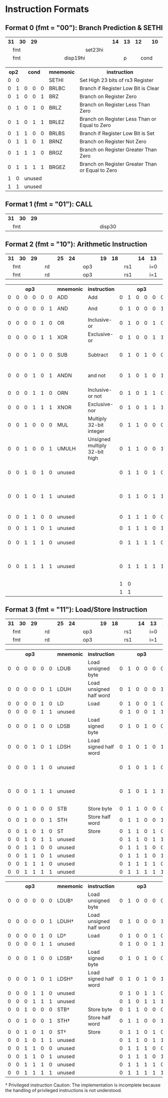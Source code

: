 # Instruction Formats
## Format 0 (fmt = "00"): Branch Prediction & SETHI
<table>
  <thead>
    <tr>
      <th>31</th>
      <th>30</th>
      <th>29</th>
      <th>  </th>
      <th>  </th>
      <th>  </th>
      <th>  </th>
      <th>  </th>
      <th>  </th>
      <th>  </th>
      <th>  </th>
      <th>  </th>
      <th>  </th>
      <th>  </th>
      <th>  </th>
      <th>  </th>
      <th>  </th>
      <th>14</th>
      <th>13</th>
      <th>12</th>
      <th>  </th>
      <th>10</th>
      <th>9</th>
      <th> </th>
      <th> </th>
      <th> </th>
      <th>5</th>
      <th>4</th>
      <th>3</th>
      <th>2</th>
      <th> </th>
      <th>0</th>
    </tr>
    <tr>
      <td align="center" colspan="2">fmt</td>
      <td align="center" colspan="20">set23hi</td>
      <td align="center" colspan="5">rd</td>
      <td align="center" colspan="2">op2</td>
      <td align="center" colspan="3">set23lo</td>
    </tr>
    <tr>
      <td align="center" colspan="2">fmt</td>
      <td align="center" colspan="16">disp19hi</td>
      <td>p</td>
      <td align="center" colspan="3">cond</td>
      <td align="center" colspan="5">rs3</td>
      <td align="center" colspan="2">op2</td>
      <td align="center" colspan="3">disp19lo</td>
    </tr>
  </thead>
</table>

<table>
  <tr>
    <th colspan="2">op2</th>
    <th colspan="3">cond</th>
    <th>mnemonic</th>
    <th>instruction</th>
  </tr>
  <tr>
    <td>0</td>
    <td>0</td>
    <td align="center" colspan="3"> </td>
    <td>SETHI</td>
    <td>Set High 23 bits of rs3 Register</td>
  </tr>
  <tr>
    <td>0</td>
    <td>1</td>
    <td>0</td></td>
    <td>0</td></td>
    <td>0</td></td>
    <td>BRLBC</td>
    <td>Branch if Register Low Bit is Clear</td>
  </tr>
  <tr>
    <td>0</td>
    <td>1</td>
    <td>0</td></td>
    <td>0</td></td>
    <td>1</td></td>
    <td>BRZ</td>
    <td>Branch on Register Zero</td>
  </tr>
  <tr>
    <td>0</td>
    <td>1</td>
    <td>0</td></td>
    <td>1</td></td>
    <td>0</td></td>
    <td>BRLZ</td>
    <td>Branch on Register Less Than Zero</td>
  </tr>
  <tr>
    <td>0</td>
    <td>1</td>
    <td>0</td></td>
    <td>1</td></td>
    <td>1</td></td>
    <td>BRLEZ</td>
    <td>Branch on Register Less Than or Equal to Zero</td>
  </tr>
  <tr>
    <td>0</td>
    <td>1</td>
    <td>1</td></td>
    <td>0</td></td>
    <td>0</td></td>
    <td>BRLBS</td>
    <td>Branch if Register Low Bit is Set</td>
  </tr>
  <tr>
    <td>0</td>
    <td>1</td>
    <td>1</td></td>
    <td>0</td></td>
    <td>1</td></td>
    <td>BRNZ</td>
    <td>Branch on Register Not Zero</td>
  </tr>
  <tr>
    <td>0</td>
    <td>1</td>
    <td>1</td></td>
    <td>1</td></td>
    <td>0</td></td>
    <td>BRGZ</td>
    <td>Branch on Register Greater Than Zero</td>
  </tr>
  <tr>
    <td>0</td>
    <td>1</td>
    <td>1</td></td>
    <td>1</td></td>
    <td>1</td></td>
    <td>BRGEZ</td>
    <td>Branch on Register Greater Than or Equal to Zero</td>
  </tr>
  <tr>
    <td>1</td>
    <td>0</td>
    <td colspan="5">unused</td></td>
  </tr>
  <tr>
    <td>1</td>
    <td>1</td>
    <td colspan="5">unused</td></td>
  </tr>
</table>

## Format 1 (fmt = "01"): CALL

<table>
    <tr>
      <th>31</th>
      <th>30</th>
      <th>29</th>
      <th>  </th>
      <th>  </th>
      <th>  </th>
      <th>  </th>
      <th>  </th>
      <th>  </th>
      <th>  </th>
      <th>  </th>
      <th>  </th>
      <th>  </th>
      <th>  </th>
      <th>  </th>
      <th>  </th>
      <th>  </th>
      <th>  </th>
      <th>  </th>
      <th>  </th>
      <th>  </th>
      <th>  </th>
      <th>  </th>
      <th>  </th>
      <th>  </th>
      <th>  </th>
      <th>  </th>
      <th>  </th>
      <th>  </th>
      <th>  </th>
      <th>  </th>
      <th>0</th>
    </tr>
    <tr>
      <td align="center" colspan="2">fmt</td>
      <td align="center" colspan="30">disp30</td>
    </tr>
</table>

## Format 2 (fmt = "10"): Arithmetic Instruction

<table>
    <tr>
      <th>31</th>
      <th>30</th>
      <th>29</th>
      <th>  </th>
      <th>  </th>
      <th>  </th>
      <th>25</th>
      <th>24</th>
      <th>  </th>
      <th>  </th>
      <th>  </th>
      <th>  </th>
      <th>19</th>
      <th>18</th>
      <th>  </th>
      <th>  </th>
      <th>  </th>
      <th>14</th>
      <th>13</th>
      <th>12</th>
      <th>  </th>
      <th>10</th>
      <th>9</th>
      <th> </th>
      <th> </th>
      <th> </th>
      <th>5</th>
      <th>4</th>
      <th> </th>
      <th> </th>
      <th> </th>
      <th>0</th>
    </tr>
    <tr>
      <td align="center" colspan="2">fmt</td>
      <td align="center" colspan="5">rd</td>
      <td align="center" colspan="6">op3</td>
      <td align="center" colspan="5">rs1</td>
      <td align="center" colspan="1">i=0</td>
      <td align="center" colspan="3">cond</td>
      <td align="center" colspan="5">rs3</td>
      <td align="center" colspan="5">rs2</td>
    </tr>
    <tr>
      <td align="center" colspan="2">fmt</td>
      <td align="center" colspan="5">rd</td>
      <td align="center" colspan="6">op3</td>
      <td align="center" colspan="5">rs1</td>
      <td align="center" colspan="1">i=1</td>
      <td align="center" colspan="13">simm13</td>
    </tr>
</table>

<table>
  <tr>
    <th colspan="6">op3</th>
    <th>mnemonic</th>
    <th>instruction</th>
    <th colspan="6">op3</th>
    <th>mnemonic</th>
    <th>instruction</th>
  </tr>
  <tr>
    <td>0</td><td>0</td><td>0</td><td>0</td><td>0</td><td>0</td>
    <td>ADD</td>
    <td>Add</td>
    <td>0</td><td>1</td><td>0</td><td>0</td><td>0</td><td>0</td>
    <td colspan="2">unused</td>
  </tr>
  <tr>
    <td>0</td><td>0</td><td>0</td><td>0</td><td>0</td><td>1</td>
    <td>AND</td>
    <td>And</td>
    <td>0</td><td>1</td><td>0</td><td>0</td><td>0</td><td>1</td>
    <td>SLL</td>
    <td>Shift left logical</td>
  </tr>
  <tr>
    <td>0</td><td>0</td><td>0</td><td>0</td><td>1</td><td>0</td>
    <td>OR</td>
    <td>Inclusive-or</td>
    <td>0</td><td>1</td><td>0</td><td>0</td><td>1</td><td>0</td>
    <td>SRL</td>
    <td>Shift right logical</td>
  </tr>
  <tr>
    <td>0</td><td>0</td><td>0</td><td>0</td><td>1</td><td>1</td>
    <td>XOR</td>
    <td>Exclusive-or</td>
    <td>0</td><td>1</td><td>0</td><td>0</td><td>1</td><td>1</td>
    <td>SRA</td>
    <td>Shift right arithmetic</td>
  </tr>
  <tr>
    <td>0</td><td>0</td><td>0</td><td>1</td><td>0</td><td>0</td>
    <td>SUB</td>
    <td>Subtract</td>
    <td>0</td><td>1</td><td>0</td><td>1</td><td>0</td><td>0</td>
    <td>SEXTB</td>
    <td>Signed extended byte</td>
  </tr>
  <tr>
    <td>0</td><td>0</td><td>0</td><td>1</td><td>0</td><td>1</td>
    <td>ANDN</td>
    <td>and not</td>
    <td>0</td><td>1</td><td>0</td><td>1</td><td>0</td><td>1</td>
    <td>SEXTH</td>
    <td>Signed extended half word</td>
  </tr>
  <tr>
    <td>0</td><td>0</td><td>0</td><td>1</td><td>1</td><td>0</td>
    <td>ORN</td>
    <td>Inclusive-or not</td>
    <td>0</td><td>1</td><td>0</td><td>1</td><td>1</td><td>0</td>
    <td colspan="2">unused</td>
  </tr>
  <tr>
    <td>0</td><td>0</td><td>0</td><td>1</td><td>1</td><td>1</td>
    <td>XNOR</td>
    <td>Exclusive-nor</td>
    <td>0</td><td>1</td><td>0</td><td>1</td><td>1</td><td>1</td>
    <td colspan="2">unused</td>
  </tr>
  <tr>
    <td>0</td><td>0</td><td>1</td><td>0</td><td>0</td><td>0</td>
    <td>MUL</td>
    <td>Multiply 32-bit integer</td>
    <td>0</td><td>1</td><td>1</td><td>0</td><td>0</td><td>0</td>
    <td>CMPEQ</td>
    <td>Compare equal</td>
  </tr>
  <tr>
    <td>0</td><td>0</td><td>1</td><td>0</td><td>0</td><td>1</td>
    <td>UMULH</td>
    <td>Unsigned multiply 32-bit high</td>
    <td>0</td><td>1</td><td>1</td><td>0</td><td>0</td><td>1</td>
    <td colspan="2">unused</td>
  </tr>
  <tr>
    <td>0</td><td>0</td><td>1</td><td>0</td><td>1</td><td>0</td>
    <td colspan="2">unused</td>
    <td>0</td><td>1</td><td>1</td><td>0</td><td>1</td><td>0</td>
    <td>CMPLT</td>
    <td>Compare signed less than</td>
  </tr>
  <tr>
    <td>0</td><td>0</td><td>1</td><td>0</td><td>1</td><td>1</td>
    <td colspan="2">unused</td>
    <td>0</td><td>1</td><td>1</td><td>0</td><td>1</td><td>1</td>
    <td>CMPLE</td>
    <td>Compare signed less than or equal</td>
  </tr>
  <tr>
    <td>0</td><td>0</td><td>1</td><td>1</td><td>0</td><td>0</td>
    <td colspan="2">unused</td>
    <td>0</td><td>1</td><td>1</td><td>1</td><td>0</td><td>0</td>
    <td>CMPNEQ</td>
    <td>Compare not equal</td>
  </tr>
  <tr>
    <td>0</td><td>0</td><td>1</td><td>1</td><td>0</td><td>1</td>
    <td colspan="2">unused</td>
    <td>0</td><td>1</td><td>1</td><td>1</td><td>0</td><td>1</td>
    <td colspan="2">unused</td>
  </tr>
  <tr>
    <td>0</td><td>0</td><td>1</td><td>1</td><td>1</td><td>0</td>
    <td colspan="2">unused</td>
    <td>0</td><td>1</td><td>1</td><td>1</td><td>1</td><td>0</td>
    <td>CMPLTU</td>
    <td>Compare unsigned less than</td>
  </tr>
  <tr>
    <td>0</td><td>0</td><td>1</td><td>1</td><td>1</td><td>1</td>
    <td colspan="2">unused</td>
    <td>0</td><td>1</td><td>1</td><td>1</td><td>1</td><td>1</td>
    <td>CMPLEU</td>
    <td>Compare unsigned less than or equal</td>
  </tr>
  <tr>
    <td colspan="8"> </td>
    <td>1</td><td>0</td><td colspan="4"> </td>
    <td colspan="2">unused</td>
  </tr>
  <tr>
    <td colspan="8"> </td>
    <td>1</td><td>1</td><td colspan="4"> </td>
    <td colspan="2">unused</td>
  </tr>
</table>

## Format 3 (fmt = "11"): Load/Store Instruction

<table>
    <tr>
      <th>31</th>
      <th>30</th>
      <th>29</th>
      <th>  </th>
      <th>  </th>
      <th>  </th>
      <th>25</th>
      <th>24</th>
      <th>  </th>
      <th>  </th>
      <th>  </th>
      <th>  </th>
      <th>19</th>
      <th>18</th>
      <th>  </th>
      <th>  </th>
      <th>  </th>
      <th>14</th>
      <th>13</th>
      <th>12</th>
      <th>  </th>
      <th>10</th>
      <th>9</th>
      <th> </th>
      <th> </th>
      <th> </th>
      <th>5</th>
      <th>4</th>
      <th> </th>
      <th> </th>
      <th> </th>
      <th>0</th>
    </tr>
    <tr>
      <td align="center" colspan="2">fmt</td>
      <td align="center" colspan="5">rd</td>
      <td align="center" colspan="6">op3</td>
      <td align="center" colspan="5">rs1</td>
      <td align="center" colspan="1">i=0</td>
      <td align="center" colspan="8">unused</td>
      <td align="center" colspan="5">rs2</td>
    </tr>
    <tr>
      <td align="center" colspan="2">fmt</td>
      <td align="center" colspan="5">rd</td>
      <td align="center" colspan="6">op3</td>
      <td align="center" colspan="5">rs1</td>
      <td align="center" colspan="1">i=1</td>
      <td align="center" colspan="13">simm13</td>
    </tr>
</table>
<table>
  <tr>
    <th colspan="6">op3</th>
    <th>mnemonic</th>
    <th>instruction</th>
    <th colspan="6">op3</th>
    <th>mnemonic</th>
    <th>instruction</th>
  </tr>
  <tr>
    <td>0</td><td>0</td><td>0</td><td>0</td><td>0</td><td>0</td>
    <td>LDUB</td>
    <td>Load unsigned byte</td>
    <td>0</td><td>1</td><td>0</td><td>0</td><td>0</td><td>0</td>
    <td>JMPL</td>
    <td>Jump and link</td>
  </tr>
  <tr>
    <td>0</td><td>0</td><td>0</td><td>0</td><td>0</td><td>1</td>
    <td>LDUH</td>
    <td>Load unsigned half word</td>
    <td>0</td><td>1</td><td>0</td><td>0</td><td>0</td><td>1</td>
    <td>RETT</td>
    <td>Return from trap</td>
  </tr>
  <tr>
    <td>0</td><td>0</td><td>0</td><td>0</td><td>1</td><td>0</td>
    <td>LD</td>
    <td>Load</td>
    <td>0</td><td>1</td><td>0</td><td>0</td><td>1</td><td>0</td>
    <td colspan="2">unused</td>
  </tr>
  <tr>
    <td>0</td><td>0</td><td>0</td><td>0</td><td>1</td><td>1</td>
    <td colspan="2">unused</td>
    <td>0</td><td>1</td><td>0</td><td>0</td><td>1</td><td>1</td>
    <td colspan="2">unused</td>
  </tr>
  <tr>
    <td>0</td><td>0</td><td>0</td><td>1</td><td>0</td><td>0</td>
    <td>LDSB</td>
    <td>Load signed byte</td>
    <td>0</td><td>1</td><td>0</td><td>1</td><td>0</td><td>0</td>
    <td>PRRD†</td>
    <td>Read processor register</td>
  </tr>
  <tr>
    <td>0</td><td>0</td><td>0</td><td>1</td><td>0</td><td>1</td>
    <td>LDSH</td>
    <td>Load signed half word</td>
    <td>0</td><td>1</td><td>0</td><td>1</td><td>0</td><td>1</td>
    <td>PRWR†</td>
    <td>Write processor register</td>
  </tr>
  <tr>
    <td>0</td><td>0</td><td>0</td><td>1</td><td>1</td><td>0</td>
    <td colspan="2">unused</td>
    <td>0</td><td>1</td><td>0</td><td>1</td><td>1</td><td>0</td>
    <td>ET_W†</td>
    <td>Write enable trap</td>
  </tr>
  <tr>
    <td>0</td><td>0</td><td>0</td><td>1</td><td>1</td><td>1</td>
    <td colspan="2">unused</td>
    <td>0</td><td>1</td><td>0</td><td>1</td><td>1</td><td>1</td>
    <td>PIL_W†</td>
    <td>Write Processor Interrupt Level</td>
  </tr>
  <tr>
    <td>0</td><td>0</td><td>1</td><td>0</td><td>0</td><td>0</td>
    <td>STB</td>
    <td>Store byte</td>
    <td>0</td><td>1</td><td>1</td><td>0</td><td>0</td><td>0</td>
    <td colspan="2">unused</td>
  </tr>
  <tr>
    <td>0</td><td>0</td><td>1</td><td>0</td><td>0</td><td>1</td>
    <td>STH</td>
    <td>Store half word</td>
    <td>0</td><td>1</td><td>1</td><td>0</td><td>0</td><td>1</td>
    <td colspan="2">unused</td>
  </tr>
  <tr>
    <td>0</td><td>0</td><td>1</td><td>0</td><td>1</td><td>0</td>
    <td>ST</td>
    <td>Store</td>
    <td>0</td><td>1</td><td>1</td><td>0</td><td>1</td><td>0</td>
    <td colspan="2">unused</td>
  </tr>
  <tr>
    <td>0</td><td>0</td><td>1</td><td>0</td><td>1</td><td>1</td>
    <td colspan="2">unused</td>
    <td>0</td><td>1</td><td>1</td><td>0</td><td>1</td><td>1</td>
    <td colspan="2">unused</td>
  </tr>
  <tr>
    <td>0</td><td>0</td><td>1</td><td>1</td><td>0</td><td>0</td>
    <td colspan="2">unused</td>
    <td>0</td><td>1</td><td>1</td><td>1</td><td>0</td><td>0</td>
    <td colspan="2">unused</td>
  </tr>
  <tr>
    <td>0</td><td>0</td><td>1</td><td>1</td><td>0</td><td>1</td>
    <td colspan="2">unused</td>
    <td>0</td><td>1</td><td>1</td><td>1</td><td>0</td><td>1</td>
    <td colspan="2">unused</td>
  </tr>
  <tr>
    <td>0</td><td>0</td><td>1</td><td>1</td><td>1</td><td>0</td>
    <td colspan="2">unused</td>
    <td>0</td><td>1</td><td>1</td><td>1</td><td>1</td><td>0</td>
    <td colspan="2">unused</td>
  </tr>
  <tr>
    <td>0</td><td>0</td><td>1</td><td>1</td><td>1</td><td>1</td>
    <td colspan="2">unused</td>
    <td>0</td><td>1</td><td>1</td><td>1</td><td>1</td><td>1</td>
    <td colspan="2">unused</td>
  </tr>
</table>
<table>
  <tr>
    <th colspan="6">op3</th>
    <th>mnemonic</th>
    <th>instruction</th>
    <th colspan="6">op3</th>
    <th>mnemonic</th>
    <th>instruction</th>
  </tr>
  <tr>
    <td>0</td><td>0</td><td>0</td><td>0</td><td>0</td><td>0</td>
    <td>LDUB†</td>
    <td>Load unsigned byte</td>
    <td>0</td><td>1</td><td>0</td><td>0</td><td>0</td><td>0</td>
    <td colspan="2">unused</td>
  </tr>
  <tr>
    <td>0</td><td>0</td><td>0</td><td>0</td><td>0</td><td>1</td>
    <td>LDUH†</td>
    <td>Load unsigned half word</td>
    <td>0</td><td>1</td><td>0</td><td>0</td><td>0</td><td>1</td>
    <td colspan="2">unused</td>
  </tr>
  <tr>
    <td>0</td><td>0</td><td>0</td><td>0</td><td>1</td><td>0</td>
    <td>LD†</td>
    <td>Load</td>
    <td>0</td><td>1</td><td>0</td><td>0</td><td>1</td><td>0</td>
    <td colspan="2">unused</td>
  </tr>
  <tr>
    <td>0</td><td>0</td><td>0</td><td>0</td><td>1</td><td>1</td>
    <td colspan="2">unused</td>
    <td>0</td><td>1</td><td>0</td><td>0</td><td>1</td><td>1</td>
    <td colspan="2">unused</td>
  </tr>
  <tr>
    <td>0</td><td>0</td><td>0</td><td>1</td><td>0</td><td>0</td>
    <td>LDSB†</td>
    <td>Load signed byte</td>
    <td>0</td><td>1</td><td>0</td><td>1</td><td>0</td><td>0</td>
    <td colspan="2">unused</td>
  </tr>
  <tr>
    <td>0</td><td>0</td><td>0</td><td>1</td><td>0</td><td>1</td>
    <td>LDSH†</td>
    <td>Load signed half word</td>
    <td>0</td><td>1</td><td>0</td><td>1</td><td>0</td><td>1</td>
    <td colspan="2">unused</td>
  </tr>
  <tr>
    <td>0</td><td>0</td><td>0</td><td>1</td><td>1</td><td>0</td>
    <td colspan="2">unused</td>
    <td>0</td><td>1</td><td>0</td><td>1</td><td>1</td><td>0</td>
    <td colspan="2">unused</td>
  </tr>
  <tr>
    <td>0</td><td>0</td><td>0</td><td>1</td><td>1</td><td>1</td>
    <td colspan="2">unused</td>
    <td>0</td><td>1</td><td>0</td><td>1</td><td>1</td><td>1</td>
    <td colspan="2">unused</td>
  </tr>
  <tr>
    <td>0</td><td>0</td><td>1</td><td>0</td><td>0</td><td>0</td>
    <td>STB†</td>
    <td>Store byte</td>
    <td>0</td><td>1</td><td>1</td><td>0</td><td>0</td><td>0</td>
    <td colspan="2">unused</td>
  </tr>
  <tr>
    <td>0</td><td>0</td><td>1</td><td>0</td><td>0</td><td>1</td>
    <td>STH†</td>
    <td>Store half word</td>
    <td>0</td><td>1</td><td>1</td><td>0</td><td>0</td><td>1</td>
    <td colspan="2">unused</td>
  </tr>
  <tr>
    <td>0</td><td>0</td><td>1</td><td>0</td><td>1</td><td>0</td>
    <td>ST†</td>
    <td>Store</td>
    <td>0</td><td>1</td><td>1</td><td>0</td><td>1</td><td>0</td>
    <td colspan="2">unused</td>
  </tr>
  <tr>
    <td>0</td><td>0</td><td>1</td><td>0</td><td>1</td><td>1</td>
    <td colspan="2">unused</td>
    <td>0</td><td>1</td><td>1</td><td>0</td><td>1</td><td>1</td>
    <td colspan="2">unused</td>
  </tr>
  <tr>
    <td>0</td><td>0</td><td>1</td><td>1</td><td>0</td><td>0</td>
    <td colspan="2">unused</td>
    <td>0</td><td>1</td><td>1</td><td>1</td><td>0</td><td>0</td>
    <td colspan="2">unused</td>
  </tr>
  <tr>
    <td>0</td><td>0</td><td>1</td><td>1</td><td>0</td><td>1</td>
    <td colspan="2">unused</td>
    <td>0</td><td>1</td><td>1</td><td>1</td><td>0</td><td>1</td>
    <td colspan="2">unused</td>
  </tr>
  <tr>
    <td>0</td><td>0</td><td>1</td><td>1</td><td>1</td><td>0</td>
    <td colspan="2">unused</td>
    <td>0</td><td>1</td><td>1</td><td>1</td><td>1</td><td>0</td>
    <td colspan="2">unused</td>
  </tr>
  <tr>
    <td>0</td><td>0</td><td>1</td><td>1</td><td>1</td><td>1</td>
    <td colspan="2">unused</td>
    <td>0</td><td>1</td><td>1</td><td>1</td><td>1</td><td>1</td>
    <td colspan="2">unused</td>
  </tr>
</table>

† Privileged instruction
Caution: The implementation is incomplete because the handling of privileged instructions is not understood.
